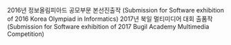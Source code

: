 2016년 정보올림피아드 공모부문 본선진출작 (Submission for Software exhibition of 2016 Korea Olympiad in Informatics) 
2017년 북일 멀티미디어 대회 출품작 (Submission for Software exhibition of 2017 Bugil Academy Multimedia Competition)
